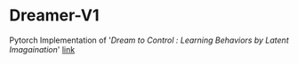 # Dreamer-V1

Pytorch Implementation of '*Dream to Control : Learning Behaviors by Latent Imagaination*' [link](https://arxiv.org/pdf/1912.01603.pdf)

